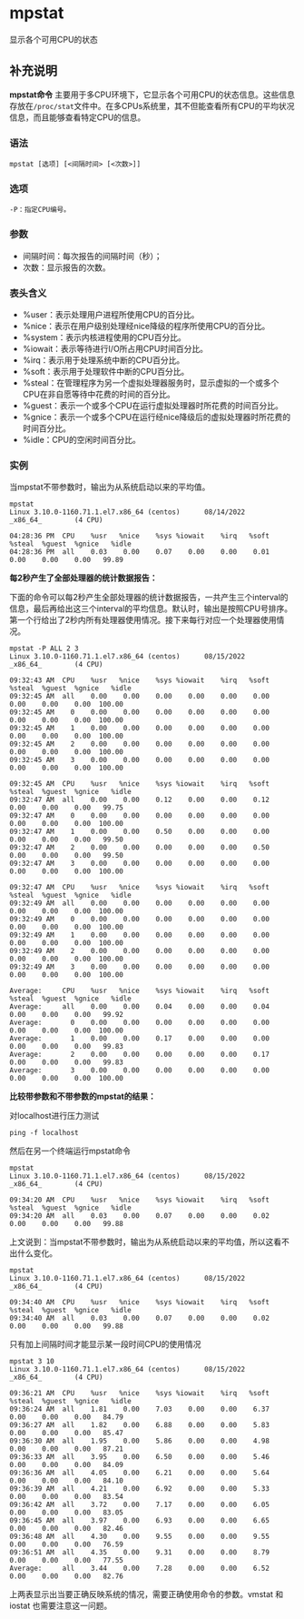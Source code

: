 mpstat
===

显示各个可用CPU的状态

## 补充说明

**mpstat命令** 主要用于多CPU环境下，它显示各个可用CPU的状态信息。这些信息存放在`/proc/stat`文件中。在多CPUs系统里，其不但能查看所有CPU的平均状况信息，而且能够查看特定CPU的信息。

###  语法

```shell
mpstat [选项] [<间隔时间> [<次数>]]
```

###  选项

```shell
-P：指定CPU编号。
```

###  参数

- 间隔时间：每次报告的间隔时间（秒）；
- 次数：显示报告的次数。

###  表头含义
- %user：表示处理用户进程所使用CPU的百分比。
- %nice：表示在用户级别处理经nice降级的程序所使用CPU的百分比。
- %system：表示内核进程使用的CPU百分比。
- %iowait：表示等待进行I/O所占用CPU时间百分比。
- %irq：表示用于处理系统中断的CPU百分比。
- %soft：表示用于处理软件中断的CPU百分比。
- %steal：在管理程序为另一个虚拟处理器服务时，显示虚拟的一个或多个CPU在非自愿等待中花费的时间的百分比。
- %guest：表示一个或多个CPU在运行虚拟处理器时所花费的时间百分比。
- %gnice：表示一个或多个CPU在运行经nice降级后的虚拟处理器时所花费的时间百分比。
- %idle：CPU的空闲时间百分比。

###  实例

当mpstat不带参数时，输出为从系统启动以来的平均值。

```shell
mpstat
Linux 3.10.0-1160.71.1.el7.x86_64 (centos)      08/14/2022      _x86_64_        (4 CPU)

04:28:36 PM  CPU    %usr   %nice    %sys %iowait    %irq   %soft  %steal  %guest  %gnice   %idle
04:28:36 PM  all    0.03    0.00    0.07    0.00    0.00    0.01    0.00    0.00    0.00   99.89
```

 **每2秒产生了全部处理器的统计数据报告：** 

下面的命令可以每2秒产生全部处理器的统计数据报告，一共产生三个interval的信息，最后再给出这三个interval的平均信息。默认时，输出是按照CPU号排序。第一个行给出了2秒内所有处理器使用情况。接下来每行对应一个处理器使用情况。

```shell
mpstat -P ALL 2 3
Linux 3.10.0-1160.71.1.el7.x86_64 (centos)      08/15/2022      _x86_64_        (4 CPU)

09:32:43 AM  CPU    %usr   %nice    %sys %iowait    %irq   %soft  %steal  %guest  %gnice   %idle
09:32:45 AM  all    0.00    0.00    0.00    0.00    0.00    0.00    0.00    0.00    0.00  100.00
09:32:45 AM    0    0.00    0.00    0.00    0.00    0.00    0.00    0.00    0.00    0.00  100.00
09:32:45 AM    1    0.00    0.00    0.00    0.00    0.00    0.00    0.00    0.00    0.00  100.00
09:32:45 AM    2    0.00    0.00    0.00    0.00    0.00    0.00    0.00    0.00    0.00  100.00
09:32:45 AM    3    0.00    0.00    0.00    0.00    0.00    0.00    0.00    0.00    0.00  100.00

09:32:45 AM  CPU    %usr   %nice    %sys %iowait    %irq   %soft  %steal  %guest  %gnice   %idle
09:32:47 AM  all    0.00    0.00    0.12    0.00    0.00    0.12    0.00    0.00    0.00   99.75
09:32:47 AM    0    0.00    0.00    0.00    0.00    0.00    0.00    0.00    0.00    0.00  100.00
09:32:47 AM    1    0.00    0.00    0.50    0.00    0.00    0.00    0.00    0.00    0.00   99.50
09:32:47 AM    2    0.00    0.00    0.00    0.00    0.00    0.50    0.00    0.00    0.00   99.50
09:32:47 AM    3    0.00    0.00    0.00    0.00    0.00    0.00    0.00    0.00    0.00  100.00

09:32:47 AM  CPU    %usr   %nice    %sys %iowait    %irq   %soft  %steal  %guest  %gnice   %idle
09:32:49 AM  all    0.00    0.00    0.00    0.00    0.00    0.00    0.00    0.00    0.00  100.00
09:32:49 AM    0    0.00    0.00    0.00    0.00    0.00    0.00    0.00    0.00    0.00  100.00
09:32:49 AM    1    0.00    0.00    0.00    0.00    0.00    0.00    0.00    0.00    0.00  100.00
09:32:49 AM    2    0.00    0.00    0.00    0.00    0.00    0.00    0.00    0.00    0.00  100.00
09:32:49 AM    3    0.00    0.00    0.00    0.00    0.00    0.00    0.00    0.00    0.00  100.00

Average:     CPU    %usr   %nice    %sys %iowait    %irq   %soft  %steal  %guest  %gnice   %idle
Average:     all    0.00    0.00    0.04    0.00    0.00    0.04    0.00    0.00    0.00   99.92
Average:       0    0.00    0.00    0.00    0.00    0.00    0.00    0.00    0.00    0.00  100.00
Average:       1    0.00    0.00    0.17    0.00    0.00    0.00    0.00    0.00    0.00   99.83
Average:       2    0.00    0.00    0.00    0.00    0.00    0.17    0.00    0.00    0.00   99.83
Average:       3    0.00    0.00    0.00    0.00    0.00    0.00    0.00    0.00    0.00  100.00
```

 **比较带参数和不带参数的mpstat的结果：** 

对localhost进行压力测试

```shell
ping -f localhost
```

然后在另一个终端运行mpstat命令

```shell
mpstat
Linux 3.10.0-1160.71.1.el7.x86_64 (centos)      08/15/2022      _x86_64_        (4 CPU)

09:34:20 AM  CPU    %usr   %nice    %sys %iowait    %irq   %soft  %steal  %guest  %gnice   %idle
09:34:20 AM  all    0.03    0.00    0.07    0.00    0.00    0.02    0.00    0.00    0.00   99.88
```

上文说到：当mpstat不带参数时，输出为从系统启动以来的平均值，所以这看不出什么变化。

```shell
mpstat
Linux 3.10.0-1160.71.1.el7.x86_64 (centos)      08/15/2022      _x86_64_        (4 CPU)

09:34:40 AM  CPU    %usr   %nice    %sys %iowait    %irq   %soft  %steal  %guest  %gnice   %idle
09:34:40 AM  all    0.03    0.00    0.07    0.00    0.00    0.02    0.00    0.00    0.00   99.88
```

只有加上间隔时间才能显示某一段时间CPU的使用情况

```shell
mpstat 3 10
Linux 3.10.0-1160.71.1.el7.x86_64 (centos)      08/15/2022      _x86_64_        (4 CPU)

09:36:21 AM  CPU    %usr   %nice    %sys %iowait    %irq   %soft  %steal  %guest  %gnice   %idle
09:36:24 AM  all    1.81    0.00    7.03    0.00    0.00    6.37    0.00    0.00    0.00   84.79
09:36:27 AM  all    1.82    0.00    6.88    0.00    0.00    5.83    0.00    0.00    0.00   85.47
09:36:30 AM  all    1.95    0.00    5.86    0.00    0.00    4.98    0.00    0.00    0.00   87.21
09:36:33 AM  all    3.95    0.00    6.50    0.00    0.00    5.46    0.00    0.00    0.00   84.09
09:36:36 AM  all    4.05    0.00    6.21    0.00    0.00    5.64    0.00    0.00    0.00   84.10
09:36:39 AM  all    4.21    0.00    6.92    0.00    0.00    5.33    0.00    0.00    0.00   83.54
09:36:42 AM  all    3.72    0.00    7.17    0.00    0.00    6.05    0.00    0.00    0.00   83.05
09:36:45 AM  all    3.97    0.00    6.93    0.00    0.00    6.65    0.00    0.00    0.00   82.46
09:36:48 AM  all    4.30    0.00    9.55    0.00    0.00    9.55    0.00    0.00    0.00   76.59
09:36:51 AM  all    4.35    0.00    9.31    0.00    0.00    8.79    0.00    0.00    0.00   77.55
Average:     all    3.44    0.00    7.28    0.00    0.00    6.52    0.00    0.00    0.00   82.76
```

上两表显示出当要正确反映系统的情况，需要正确使用命令的参数。vmstat 和iostat 也需要注意这一问题。
